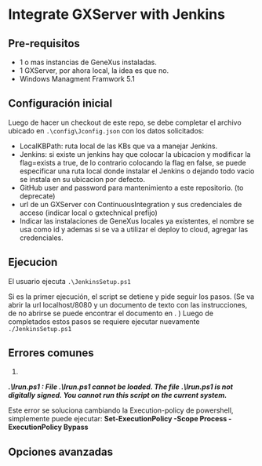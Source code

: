 # Integrate GXServer with Jenkins

## Pre-requisitos
  - 1 o mas instancias de GeneXus instaladas.
  - 1 GXServer, por ahora local, la idea es que no.
  - Windows Managment Framwork 5.1

## Configuración inicial
Luego de hacer un checkout de este repo, se debe completar el archivo ubicado en ``.\config\Jconfig.json`` con los datos solicitados:
  - LocalKBPath: ruta local de las KBs que va a manejar Jenkins.
  - Jenkins: si existe un jenkins hay que colocar la ubicacion y modificar la flag=exists a true, de lo contrario colocando la flag en false, se puede especificar una ruta local donde instalar el Jenkins o dejando todo vacio se instala en su ubicacion por defecto.
  - GitHub user and password para mantenimiento a este repositorio. (to deprecate)
  - url de un GXServer con ContinuousIntegration y sus credenciales de acceso (indicar local o gxtechnical prefijo)
  - Indicar las instalaciones de GeneXus locales ya existentes, el nombre se usa como id y ademas si se va a utilizar el deploy to cloud, agregar las credenciales.

## Ejecucion
El usuario ejecuta ``.\JenkinsSetup.ps1``

Si es la primer ejecución, el script se detiene y pide seguir los pasos.
(Se va abrir la url localhost/8080 y un documento de texto con las instrucciones, de no abrirse se puede encontrar el documento en . )
Luego de completados estos pasos se requiere ejecutar nuevamente ``./JenkinsSetup.ps1``

## Errores comunes
1. 
***.\Irun.ps1 : File .\Irun.ps1 cannot be loaded. The file***
***.\Irun.ps1 is not digitally signed. You cannot run this script on the current system.***

Este error se soluciona cambiando la Execution-policy de powershell, simplemente puede ejecutar: **Set-ExecutionPolicy -Scope Process -ExecutionPolicy Bypass**
## Opciones avanzadas